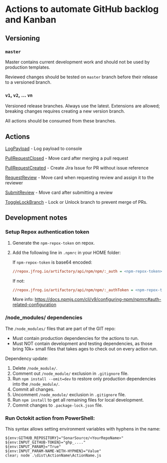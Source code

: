 # Actions to automate GitHub backlog and Kanban

## Versioning

### `master`

Master contains current development work and should not be used by production templates.

Reviewed changes should be tested on `master` branch before their release to a versioned branch.

### `v1`, `v2`, ... `vn`

Versioned release branches. Always use the latest. Extensions are allowed; breaking changes requires creating a new version branch.

All actions should be consumed from these branches.

## Actions

[LogPayload](LogPayload) - Log payload to console

[PullRequestClosed](PullRequestClosed) - Move card after merging a pull request

[PullRequestCreated](PullRequestCreated) - Create Jira Issue for PR without issue reference

[RequestReview](RequestReview) - Move card when requesting review and assign it to the reviewer

[SubmitReview](SubmitReview) - Move card after submitting a review

[ToggleLockBranch](ToggleLockBranch) - Lock or Unlock branch to prevent merge of PRs.

## Development notes

### Setup Repox authentication token

1. Generate the `npm-repox-token` on repox.

2. Add the following line in `.npmrc` in your HOME folder:

    If `npm-repox-token` is base64 encoded:
    ```ini
    //repox.jfrog.io/artifactory/api/npm/npm/:_auth = <npm-repox-token>
    ```
    If not:
    ```ini
    //repox.jfrog.io/artifactory/api/npm/npm/:_authToken = <npm-repox-token>
    ```

    More info: https://docs.npmjs.com/cli/v9/configuring-npm/npmrc#auth-related-configuration

### /node_modules/ dependencies

The `/node_modules/` files that are part of the GIT repo:
* Must contain production dependencies for the actions to run.
* Must NOT contain development and testing dependencies, as those bring 10k+ small files that takes ages to check out on every action run.

Dependency update:

1. Delete `/node_module/`.
1. Comment out `/node_module/` exclusion in `.gitignore` file.
1. Run `npm install --omit=dev` to restore only production dependencies into the `/node_module/`.
1. Commit all changes.
1. Uncomment `/node_module/` exclusion in `.gitignore` file.
1. Run `npm install` to get all remaining files for local development.
1. Commit changes to `.package-lock.json` file.

### Run Octokit action from PowerShell:

This syntax allows setting environment variables with hyphens in the name:

```
${env:GITHUB_REPOSITORY}="SonarSource/<YourRepoName>"
${env:INPUT_GITHUB-TOKEN}="ghp_...."
${env:INPUT_PARAM}="True"
${env:INPUT_PARAM-NAME-WITH-HYPHEN}="Value"
clear; node .\dist\ActionName\ActionName.js
```

